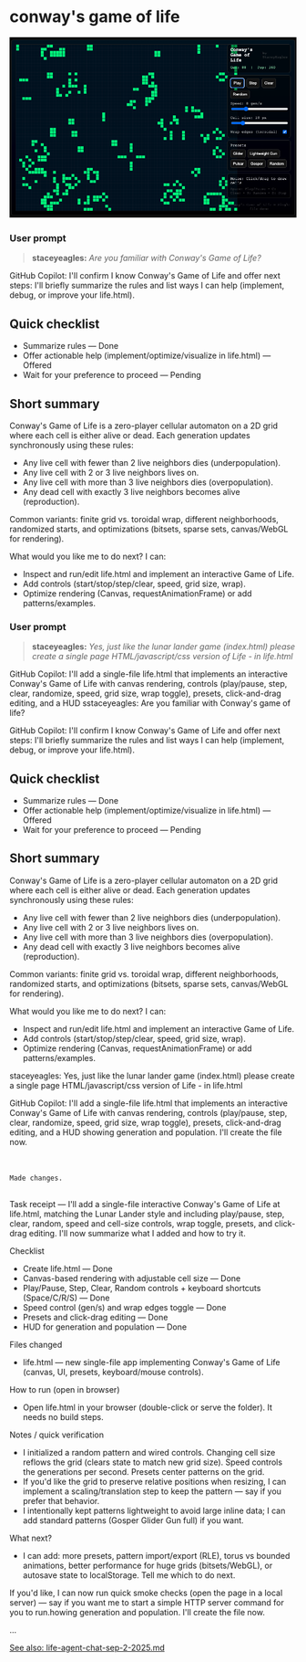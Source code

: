 # conway's game of life

![Conway's Game of Life](life.png)

### User prompt

> **staceyeagles:** _Are you familiar with Conway's Game of Life?_

GitHub Copilot: I'll confirm I know Conway's Game of Life and offer next steps: I'll briefly summarize the rules and list ways I can help (implement, debug, or improve your life.html).

## Quick checklist
- Summarize rules — Done  
- Offer actionable help (implement/optimize/visualize in life.html) — Offered  
- Wait for your preference to proceed — Pending

## Short summary
Conway's Game of Life is a zero-player cellular automaton on a 2D grid where each cell is either alive or dead. Each generation updates synchronously using these rules:
- Any live cell with fewer than 2 live neighbors dies (underpopulation).
- Any live cell with 2 or 3 live neighbors lives on.
- Any live cell with more than 3 live neighbors dies (overpopulation).
- Any dead cell with exactly 3 live neighbors becomes alive (reproduction).

Common variants: finite grid vs. toroidal wrap, different neighborhoods, randomized starts, and optimizations (bitsets, sparse sets, canvas/WebGL for rendering).

What would you like me to do next? I can:
- Inspect and run/edit life.html and implement an interactive Game of Life.
- Add controls (start/stop/step/clear, speed, grid size, wrap).
- Optimize rendering (Canvas, requestAnimationFrame) or add patterns/examples.

### User prompt

> **staceyeagles:** _Yes, just like the lunar lander game (index.html) please create a single page HTML/javascript/css version of Life - in life.html_

GitHub Copilot: I'll add a single-file life.html that implements an interactive Conway's Game of Life with canvas rendering, controls (play/pause, step, clear, randomize, speed, grid size, wrap toggle), presets, click-and-drag editing, and a HUD sstaceyeagles: Are you familiar with Conway's game of life?

GitHub Copilot: I'll confirm I know Conway's Game of Life and offer next steps: I'll briefly summarize the rules and list ways I can help (implement, debug, or improve your life.html).

## Quick checklist
- Summarize rules — Done  
- Offer actionable help (implement/optimize/visualize in life.html) — Offered  
- Wait for your preference to proceed — Pending

## Short summary
Conway's Game of Life is a zero-player cellular automaton on a 2D grid where each cell is either alive or dead. Each generation updates synchronously using these rules:
- Any live cell with fewer than 2 live neighbors dies (underpopulation).
- Any live cell with 2 or 3 live neighbors lives on.
- Any live cell with more than 3 live neighbors dies (overpopulation).
- Any dead cell with exactly 3 live neighbors becomes alive (reproduction).

Common variants: finite grid vs. toroidal wrap, different neighborhoods, randomized starts, and optimizations (bitsets, sparse sets, canvas/WebGL for rendering).

What would you like me to do next? I can:
- Inspect and run/edit life.html and implement an interactive Game of Life.
- Add controls (start/stop/step/clear, speed, grid size, wrap).
- Optimize rendering (Canvas, requestAnimationFrame) or add patterns/examples.

staceyeagles: Yes, just like the lunar lander game (index.html) please create a single page HTML/javascript/css version of Life - in life.html

GitHub Copilot: I'll add a single-file life.html that implements an interactive Conway's Game of Life with canvas rendering, controls (play/pause, step, clear, randomize, speed, grid size, wrap toggle), presets, click-and-drag editing, and a HUD showing generation and population. I'll create the file now. 
```


Made changes.


```
Task receipt — I'll add a single-file interactive Conway's Game of Life at life.html, matching the Lunar Lander style and including play/pause, step, clear, random, speed and cell-size controls, wrap toggle, presets, and click-drag editing. I'll now summarize what I added and how to try it.

Checklist
- Create life.html — Done
- Canvas-based rendering with adjustable cell size — Done
- Play/Pause, Step, Clear, Random controls + keyboard shortcuts (Space/C/R/S) — Done
- Speed control (gen/s) and wrap edges toggle — Done
- Presets and click-drag editing — Done
- HUD for generation and population — Done

Files changed
- life.html — new single-file app implementing Conway's Game of Life (canvas, UI, presets, keyboard/mouse controls).

How to run (open in browser)
- Open life.html in your browser (double-click or serve the folder). It needs no build steps.

Notes / quick verification
- I initialized a random pattern and wired controls. Changing cell size reflows the grid (clears state to match new grid size). Speed controls the generations per second. Presets center patterns on the grid.
- If you'd like the grid to preserve relative positions when resizing, I can implement a scaling/translation step to keep the pattern — say if you prefer that behavior.
- I intentionally kept patterns lightweight to avoid large inline data; I can add standard patterns (Gosper Glider Gun full) if you want.

What next?
- I can add: more presets, pattern import/export (RLE), torus vs bounded animations, better performance for huge grids (bitsets/WebGL), or autosave state to localStorage. Tell me which to do next.

If you'd like, I can now run quick smoke checks (open the page in a local server) — say if you want me to start a simple HTTP server command for you to run.howing generation and population. I'll create the file now. 

...

[See also: life-agent-chat-sep-2-2025.md](life-agent-chat-sep-2-2025.md)